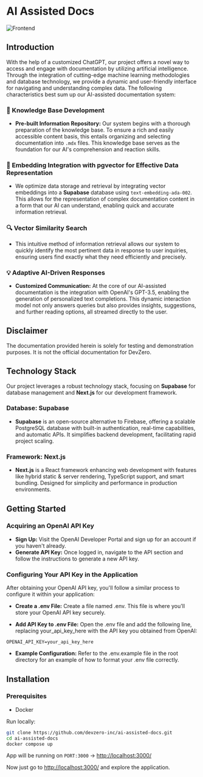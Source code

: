 # AI Assisted Docs

![Frontend](https://github.com/devzero-inc/ai-assisted-docs/assets/93814858/83705ac8-3a4d-42d6-a95b-86f008bca8ca)

## Introduction

With the help of a customized ChatGPT, our project offers a novel way to access and engage with documentation by utilizing artificial intelligence. Through the integration of cutting-edge machine learning methodologies and database technology, we provide a dynamic and user-friendly interface for navigating and understanding complex data. The following characteristics best sum up our AI-assisted documentation system:

### 📘 Knowledge Base Development

- **Pre-built Information Repository:** Our system begins with a thorough preparation of the knowledge base. To ensure a rich and easily accessible content basis, this entails organizing and selecting documentation into `.mdx` files. This knowledge base serves as the foundation for our AI's comprehension and reaction skills.

### 🚀 Embedding Integration with pgvector for Effective Data Representation

- We optimize data storage and retrieval by integrating vector embeddings into a **Supabase** database using `text-embedding-ada-002`. This allows for the representation of complex documentation content in a form that our AI can understand, enabling quick and accurate information retrieval.

### 🔍 Vector Similarity Search

- This intuitive method of information retrieval allows our system to quickly identify the most pertinent data in response to user inquiries, ensuring users find exactly what they need efficiently and precisely.

### 💡 Adaptive AI-Driven Responses

- **Customized Communication:** At the core of our AI-assisted documentation is the integration with OpenAI's GPT-3.5, enabling the generation of personalized text completions. This dynamic interaction model not only answers queries but also provides insights, suggestions, and further reading options, all streamed directly to the user.

## Disclaimer 
The documentation provided herein is solely for testing and demonstration purposes. It is not the official documentation for DevZero.

## Technology Stack

Our project leverages a robust technology stack, focusing on **Supabase** for database management and **Next.js** for our development framework.

### Database: Supabase

- **Supabase** is an open-source alternative to Firebase, offering a scalable PostgreSQL database with built-in authentication, real-time capabilities, and automatic APIs. It simplifies backend development, facilitating rapid project scaling.

### Framework: Next.js

- **Next.js** is a React framework enhancing web development with features like hybrid static & server rendering, TypeScript support, and smart bundling. Designed for simplicity and performance in production environments.

## Getting Started
### Acquiring an OpenAI API Key

- **Sign Up:** Visit the OpenAI Developer Portal and sign up for an account if you haven't already.
- **Generate API Key:** Once logged in, navigate to the API section and follow the instructions to generate a new API key.

### Configuring Your API Key in the Application
After obtaining your OpenAI API key, you'll follow a similar process to configure it within your application:

- **Create a .env File:** Create a file named .env. This file is where you'll store your OpenAI API key securely.

- **Add API Key to .env File:** Open the .env file and add the following line, replacing your_api_key_here with the API key you obtained from OpenAI:

```
OPENAI_API_KEY=your_api_key_here
```
- **Example Configuration:** Refer to the .env.example file in the root directory for an example of how to format your .env file correctly.

## Installation

### Prerequisites
- Docker

Run locally: 
```bash
git clone https://github.com/devzero-inc/ai-assisted-docs.git
cd ai-assisted-docs
docker compose up
```
App will be running on ```PORT:3000``` -> [http://localhost:3000/](http://localhost:3000/)

Now just go to [http://localhost:3000/](http://localhost:3000/) and explore the application.